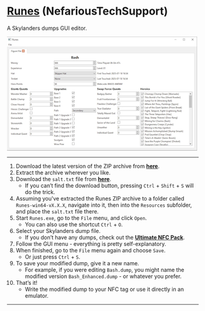# [Runes](https://github.com/NefariousTechSupport/Runes) (NefariousTechSupport)

A Skylanders dumps GUI editor.

[![Runes](Runes.jpg)](https://github.com/NefariousTechSupport/Runes/releases)

---

1. Download the latest version of the ZIP archive from **[here](https://github.com/NefariousTechSupport/Runes/releases)**.
2. Extract the archive wherever you like.
3. Download the `salt.txt` file from **[here](https://github.com/skylandersNFC/skylandersNFC.github.io/blob/main/SkyTools/Runes/salt.txt)**.  
   - If you can’t find the download button, pressing `Ctrl` + `Shift` + `S` will do the trick.
4. Assuming you've extracted the Runes ZIP archive to a folder called `Runes-win64-vX.X.X`, navigate into it, then into the `Resources` subfolder, and place the `salt.txt` file there.
5. Start `Runes.exe`, go to the `File` menu, and click `Open`.  
   - You can also use the shortcut `Ctrl` + `O`.
6. Select your Skylanders dump file.  
   - If you don’t have any dumps, check out the **[Ultimate NFC Pack](https://skylandersnfc.github.io/Skylanders-Ultimate-NFC-Pack/)**.
7. Follow the GUI menu - everything is pretty self-explanatory.
8. When finished, go to the `File` menu again and choose `Save`.  
   - Or just press `Ctrl` + `S`.
9. To save your modified dump, give it a new name.  
   - For example, if you were editing `Bash.dump`, you might name the modified version `Bash_Enhanced.dump` - or whatever you prefer.
10. That’s it!  
    - Write the modified dump to your NFC tag or use it directly in an emulator.
   
   ---
